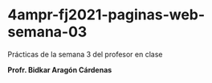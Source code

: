 # 4ampr-fj2021-paginas-web-semana-03
Prácticas de la semana 3 del profesor en clase

**Profr. Bidkar Aragón Cárdenas**